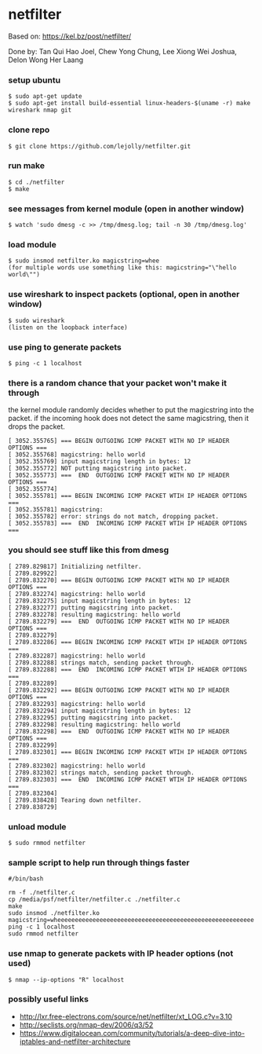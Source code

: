 # netfilter
Based on: https://kel.bz/post/netfilter/

Done by: Tan Qui Hao Joel, Chew Yong Chung, Lee Xiong Wei Joshua, Delon Wong Her Laang

### setup ubuntu
```
$ sudo apt-get update
$ sudo apt-get install build-essential linux-headers-$(uname -r) make wireshark nmap git
```

### clone repo
```
$ git clone https://github.com/lejolly/netfilter.git
```

### run make
```
$ cd ./netfilter
$ make
```

### see messages from kernel module (open in another window)
```
$ watch 'sudo dmesg -c >> /tmp/dmesg.log; tail -n 30 /tmp/dmesg.log'
```

### load module
```
$ sudo insmod netfilter.ko magicstring=whee
(for multiple words use something like this: magicstring="\"hello world\"")
```

### use wireshark to inspect packets (optional, open in another window)
```
$ sudo wireshark
(listen on the loopback interface)
```

### use ping to generate packets
```
$ ping -c 1 localhost
```

### there is a random chance that your packet won't make it through
the kernel module randomly decides whether to put the magicstring into the packet. if the incoming hook does not detect the same magicstring, then it drops the packet. 
```
[ 3052.355765] === BEGIN OUTGOING ICMP PACKET WITH NO IP HEADER OPTIONS ===
[ 3052.355768] magicstring: hello world
[ 3052.355769] input magicstring length in bytes: 12
[ 3052.355772] NOT putting magicstring into packet.
[ 3052.355773] ===  END  OUTGOING ICMP PACKET WITH NO IP HEADER OPTIONS ===
[ 3052.355774]
[ 3052.355781] === BEGIN INCOMING ICMP PACKET WTIH IP HEADER OPTIONS ===
[ 3052.355781] magicstring:
[ 3052.355782] error: strings do not match, dropping packet.
[ 3052.355783] ===  END  INCOMING ICMP PACKET WTIH IP HEADER OPTIONS ===
```

### you should see stuff like this from dmesg
```
[ 2789.829817] Initializing netfilter.
[ 2789.829922]
[ 2789.832270] === BEGIN OUTGOING ICMP PACKET WITH NO IP HEADER OPTIONS ===
[ 2789.832274] magicstring: hello world
[ 2789.832275] input magicstring length in bytes: 12
[ 2789.832277] putting magicstring into packet.
[ 2789.832278] resulting magicstring: hello world
[ 2789.832279] ===  END  OUTGOING ICMP PACKET WITH NO IP HEADER OPTIONS ===
[ 2789.832279]
[ 2789.832286] === BEGIN INCOMING ICMP PACKET WTIH IP HEADER OPTIONS ===
[ 2789.832287] magicstring: hello world
[ 2789.832288] strings match, sending packet through.
[ 2789.832288] ===  END  INCOMING ICMP PACKET WTIH IP HEADER OPTIONS ===
[ 2789.832289]
[ 2789.832292] === BEGIN OUTGOING ICMP PACKET WITH NO IP HEADER OPTIONS ===
[ 2789.832293] magicstring: hello world
[ 2789.832294] input magicstring length in bytes: 12
[ 2789.832295] putting magicstring into packet.
[ 2789.832298] resulting magicstring: hello world
[ 2789.832298] ===  END  OUTGOING ICMP PACKET WITH NO IP HEADER OPTIONS ===
[ 2789.832299]
[ 2789.832301] === BEGIN INCOMING ICMP PACKET WTIH IP HEADER OPTIONS ===
[ 2789.832302] magicstring: hello world
[ 2789.832302] strings match, sending packet through.
[ 2789.832303] ===  END  INCOMING ICMP PACKET WTIH IP HEADER OPTIONS ===
[ 2789.832304]
[ 2789.838428] Tearing down netfilter.
[ 2789.838729]
```

### unload module
```
$ sudo rmmod netfilter
```

### sample script to help run through things faster
```
#/bin/bash

rm -f ./netfilter.c
cp /media/psf/netfilter/netfilter.c ./netfilter.c
make
sudo insmod ./netfilter.ko magicstring=wheeeeeeeeeeeeeeeeeeeeeeeeeeeeeeeeeeeeeeeeeeeeeeeeeeeeeeee
ping -c 1 localhost
sudo rmmod netfilter
```

### use nmap to generate packets with IP header options (not used)
```
$ nmap --ip-options "R" localhost
```

### possibly useful links
- http://lxr.free-electrons.com/source/net/netfilter/xt_LOG.c?v=3.10
- http://seclists.org/nmap-dev/2006/q3/52
- https://www.digitalocean.com/community/tutorials/a-deep-dive-into-iptables-and-netfilter-architecture
